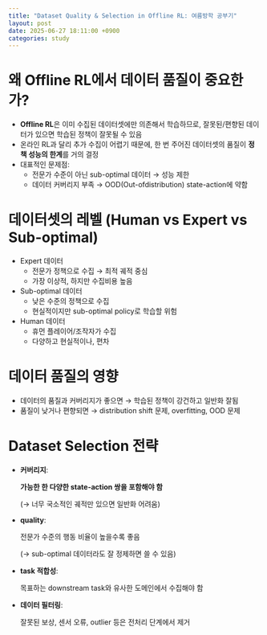 ```yaml
---
title: "Dataset Quality & Selection in Offline RL: 여름방학 공부기"
layout: post
date: 2025-06-27 18:11:00 +0900
categories: study
---
```


# 왜 Offline RL에서 데이터 품질이 중요한가?
- **Offline RL**은 이미 수집된 데이터셋에만 의존해서 학습하므로, 잘못된/편향된 데이터가 있으면 학습된 정책이 잘못될 수 있음
- 온라인 RL과 달리 추가 수집이 어렵기 때문에, 한 번 주어진 데이터셋의 품질이 **정책 성능의 한계**를 거의 결정
- 대표적인 문제점:
    - 전문가 수준이 아닌 sub-optimal 데이터 → 성능 제한
    - 데이터 커버리지 부족 → OOD(Out-ofdistribution) state-action에 약함

# 데이터셋의 레벨 (Human vs Expert vs Sub-optimal)
- Expert 데이터
    - 전문가 정책으로 수집 → 최적 궤적 중심
    - 가장 이상적, 하지만 수집비용 높음
- Sub-optimal 데이터
    - 낮은 수준의 정책으로 수집
    - 현실적이지만 sub-optimal policy로 학습할 위험
- Human 데이터
    - 휴먼 플레이어/조작자가 수집
    - 다양하고 현실적이나, 편차 
    
# 데이터 품질의 영향
- 데이터의 품질과 커버리지가 좋으면 → 학습된 정책이 강건하고 일반화 잘됨
- 품질이 낮거나 편향되면 → distribution shift 문제, overfitting, OOD 문제

# Dataset Selection 전략
- **커버리지**:
    
    **가능한 한 다양한 state-action 쌍을 포함해야 함**
    
    (→ 너무 국소적인 궤적만 있으면 일반화 어려움)
    
- **quality**:
    
    전문가 수준의 행동 비율이 높을수록 좋음
    
    (→ sub-optimal 데이터라도 잘 정제하면 쓸 수 있음)
    
- **task 적합성**:
    
    목표하는 downstream task와 유사한 도메인에서 수집해야 함
    
- **데이터 필터링**:
    
    잘못된 보상, 센서 오류, outlier 등은 전처리 단계에서 제거